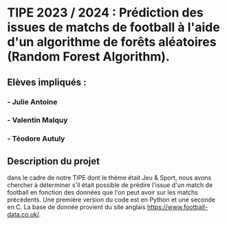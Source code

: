 # TIPE 2023 / 2024 : Prédiction des issues de matchs de football à l'aide d'un algorithme de forêts aléatoires (Random Forest Algorithm).

## Elèves impliqués :
### - Julie Antoine
### - Valentin Malquy
### - Téodore Autuly

## Description du projet
dans le cadre de notre TIPE dont le thème était Jeu & Sport, nous avons chercher à déterminer s'il était possible de prédire l'issue d'un match de football en fonction des données que l'on peut avoir sur les matchs précédents. 
Une première version du code est en Python et une seconde en C. La base de donnée provient du site anglais https://www.football-data.co.uk/.
